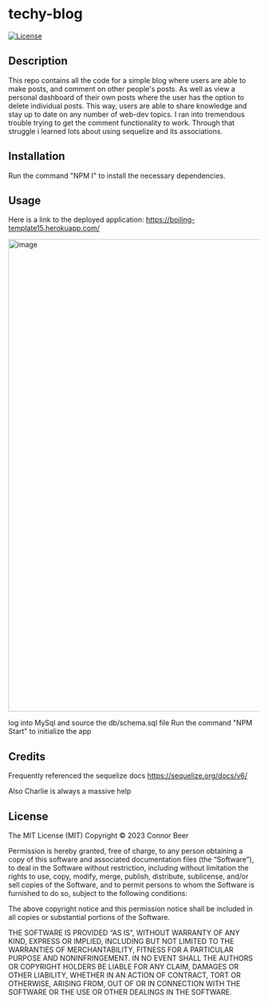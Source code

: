 # techy-blog

[![License](https://img.shields.io/badge/license-MIT-blue.svg)](https://opensource.org/licenses/MIT)


## Description

This repo contains all the code for a simple blog where users are able to make posts, and comment on other people's posts. As well as view a personal dashboard of their own posts where the user has the option to delete individual posts. This way, users are able to share knowledge and stay up to date on any number of web-dev topics. I ran into tremendous trouble trying to get the comment functionality to work. Through that struggle i learned lots about using sequelize and its associations.

## Installation
Run the command "NPM I" to install the necessary dependencies.

## Usage
Here is a link to the deployed application:  https://boiling-template15.herokuapp.com/

<img width="947" alt="image" src="https://user-images.githubusercontent.com/112667575/221034008-c67f4781-8006-437e-9c5b-31e8da1a5150.png">

log into MySql and source the db/schema.sql file
Run the command "NPM Start" to initialize the app

## Credits
Frequently referenced the sequelize docs
https://sequelize.org/docs/v6/

Also Charlie is always a massive help

## License

The MIT License (MIT)
Copyright © 2023 Connor Beer

Permission is hereby granted, free of charge, to any person obtaining a copy of this software and associated documentation files (the “Software”), to deal in the Software without restriction, including without limitation the rights to use, copy, modify, merge, publish, distribute, sublicense, and/or sell copies of the Software, and to permit persons to whom the Software is furnished to do so, subject to the following conditions:

The above copyright notice and this permission notice shall be included in all copies or substantial portions of the Software.

THE SOFTWARE IS PROVIDED “AS IS”, WITHOUT WARRANTY OF ANY KIND, EXPRESS OR IMPLIED, INCLUDING BUT NOT LIMITED TO THE WARRANTIES OF MERCHANTABILITY, FITNESS FOR A PARTICULAR PURPOSE AND NONINFRINGEMENT. IN NO EVENT SHALL THE AUTHORS OR COPYRIGHT HOLDERS BE LIABLE FOR ANY CLAIM, DAMAGES OR OTHER LIABILITY, WHETHER IN AN ACTION OF CONTRACT, TORT OR OTHERWISE, ARISING FROM, OUT OF OR IN CONNECTION WITH THE SOFTWARE OR THE USE OR OTHER DEALINGS IN THE SOFTWARE.
